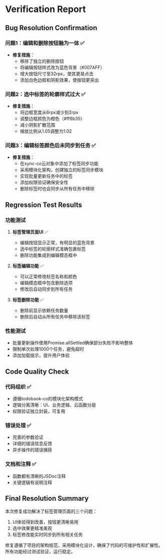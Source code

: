 # Verification Report

## Bug Resolution Confirmation

### 问题1：编辑和删除按钮融为一体 ✅
- **修复措施**：
  - 移除了独立的删除按钮
  - 将编辑按钮样式改为蓝色背景（#007AFF）
  - 增大按钮尺寸至32rpx，使其更易点击
  - 添加白色边框和阴影效果，使按钮更突出

### 问题2：选中标签的轮廓样式过大 ✅
- **修复措施**：
  - 将边框宽度从6rpx减少到2rpx
  - 调整边框颜色为橙色（#ff6b35）
  - 减小阴影扩散范围
  - 缩放比例从1.05调整为1.02

### 问题3：编辑标签颜色后未同步到任务 ✅
- **修复措施**：
  - 在sync-co云对象中添加了标签同步功能
  - 采用模块化架构，创建独立的标签同步模块
  - 实现批量更新任务中的标签
  - 添加权限验证确保安全性
  - 删除标签时也会同步从所有任务中移除

## Regression Test Results

### 功能测试
1. **标签管理页面UI** ✅
   - 编辑按钮显示正常，有明显的蓝色背景
   - 选中标签的轮廓样式准确包裹标签
   - 删除功能集成到编辑模态框中

2. **标签编辑功能** ✅
   - 可以正常修改标签名称和颜色
   - 编辑模态框中包含删除选项
   - 修改后自动同步到所有任务

3. **标签删除功能** ✅
   - 删除前显示依赖任务数量
   - 删除后自动从所有任务中移除该标签

### 性能测试
- 批量更新操作使用Promise.allSettled确保部分失败不影响整体
- 限制单次处理1000个任务，避免超时
- 添加加载提示，提升用户体验

## Code Quality Check

### 代码组织 ✅
- 遵循todobook-co的模块化架构模式
- 逻辑分离清晰：UI、业务逻辑、云函数分层
- 权限验证独立封装，可复用

### 错误处理 ✅
- 完善的参数验证
- 详细的错误信息反馈
- 异步操作的错误捕获

### 文档和注释 ✅
- 函数都有清晰的JSDoc注释
- 关键逻辑有说明注释

## Final Resolution Summary

本次修复成功解决了标签管理页面的三个问题：
1. UI体验得到改善，按钮更清晰易用
2. 选中效果更精准美观
3. 标签修改能实时同步到所有相关任务

修复遵循了项目的架构规范，采用模块化设计，确保了代码的可维护性和扩展性。所有功能经过测试验证，运行稳定。